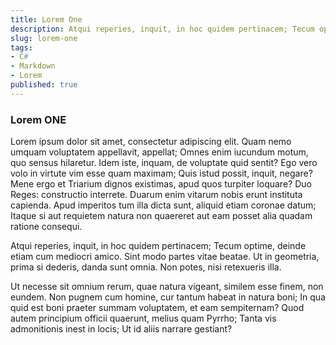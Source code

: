 ```yaml
---
title: Lorem One
description: Atqui reperies, inquit, in hoc quidem pertinacem; Tecum optime, deinde etiam cum mediocri amico. Sint modo partes vitae beatae. Ut in geometria, prima si dederis, danda sunt omnia. Non potes, nisi retexueris illa.
slug: lorem-one
tags:
- C#
- Markdown
- Lorem
published: true
---
```

### Lorem ONE ###
Lorem ipsum dolor sit amet, consectetur adipiscing elit. Quam nemo umquam voluptatem appellavit, appellat; Omnes enim iucundum motum, quo sensus hilaretur. Idem iste, inquam, de voluptate quid sentit? Ego vero volo in virtute vim esse quam maximam; Quis istud possit, inquit, negare? Mene ergo et Triarium dignos existimas, apud quos turpiter loquare? Duo Reges: constructio interrete. Duarum enim vitarum nobis erunt instituta capienda. Apud imperitos tum illa dicta sunt, aliquid etiam coronae datum; Itaque si aut requietem natura non quaereret aut eam posset alia quadam ratione consequi.

Atqui reperies, inquit, in hoc quidem pertinacem; Tecum optime, deinde etiam cum mediocri amico. Sint modo partes vitae beatae. Ut in geometria, prima si dederis, danda sunt omnia. Non potes, nisi retexueris illa.

Ut necesse sit omnium rerum, quae natura vigeant, similem esse finem, non eundem. Non pugnem cum homine, cur tantum habeat in natura boni; In qua quid est boni praeter summam voluptatem, et eam sempiternam? Quod autem principium officii quaerunt, melius quam Pyrrho; Tanta vis admonitionis inest in locis; Ut id aliis narrare gestiant? 